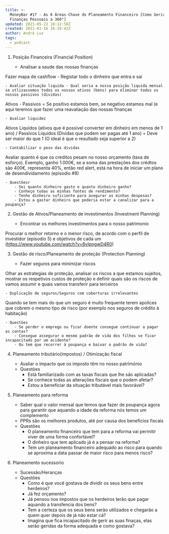```yaml
---
title: >-
  MoneyBar #17 - As 6 Áreas-Chave do Planeamento Financeiro [Como Gerir as
  Finanças Pessoais a 360°]
updated: 2021-05-22 18:12:58Z
created: 2021-01-16 16:29:42Z
author: André Luz
tags:
  - podcast
---
```


1. Posição Financeira (Financial Position)

    - Analisar a saude das nossas finanças

Fazer mapa de cashflow - Registar todo o dinheiro que entra e sai

    - Avaliar situação liquida - Qual seria a nossa posição liquida mensal se utlizassemos todos os nossos ativos (bens) para eliminar todos os nossos passivos (dividas)

Ativos - Passivos = Se positivo estamos bem, se negativo estamos mal (e aqui teremos que fazer uma reavaliação das nossas finanças

    - Avaliar liquidez

Ativos Liquidos (ativos que é possível converter em dinheiro em menos de 1 ano) / Passivos Liquidos (Dividas que podem ser pagas até 1 ano) = Deve ser maior do que 1 (O ideal é que o resultado seja superior a 2)

    - Contabilizar o peso das dividas

Avaliar quanto é que os creditos pesam no nosso orçamento (taxa de esforço). Exemplo, ganho 1.000€, se a soma das prestações dos crédtos são 400€, representa 40%, então red alert, está na hora de iniciar um plano de desendividamento (episodio #8)

    - Questõesr
        - Sei quanto dinheiro gasto e quanto dinheiro ganho?
        - Conheço todas as minhas fontes de rendimento?
        - Tenho dinheiro suficiente para asegurar as minhas despesas?
        - Estou a gastar dinheiro que poderia estar a canalizar para a poupança?

2. Gestão de Ativos/Planeamento de investimentos (Investment Planning)

    - Encontrar os melhores investimentos para o nosso patrimonio

Procurar o melhor retorno e o menor risco, de acordo com o perfil de investidor (episodio 5) e objetivos de cada um (https://www.youtube.com/watch?v=6vIpngwD4R0)

3. Gestão de risco/Planeamento de proteção (Protection Planning)

    - Fazer seguros para minimizar riscos

Olhar as estrategias de proteção, analisar os riscos a que estamos sujeitos, mostrar os respetivos custos de proteção e definir quais são os riscos de vamos assumir e quais vamos transferir para terceiros

    - Duplicação de seguros/Seguros com coberturas irrelevantes

Quando se tem mais do que um seguro é muito frequente terem apolices que cobrem o mesmo tipo de risco (por exemplo nos seguros de crédito à habitação)

    - Questões
        - Se perder o emprego ou ficar doente consegue continuar a pagar as contas?
        - Consegue assegurar o mesmo padrão de vida dos filhos se ficar incapacitado por um acidente?
        - Ou tem que recorrer à poupança e baixar o padrão de vida?

4. Planeamento tributário(impostos) / Otimização fiscal

    - Avaliar o impacto que os imposto têm no nosso património
    - Questões
        - Está familiarizado com as taxas fiscais que lhe são aplicadas?
        - Se conhece todas as alterações fiscais que o podem afetar?
        - Estou a beneficiar da situação tributável mais favorável?

5. Planeamento para reforma

    - Saber qual o valor mensal que temos que fazer de poupança agora para garantir que aquando a idade da reforma nós temos um complemento
    - PPRs são os melhores produtos, até por causa dos beneficios fiscais
    - Questões
        - O planeamento financeiro que tem para a reforma vai permitir viver de uma forma confortável?
        - O dinheiro que tem aplicado já é a pensar na reforma?
        - Tem um planeamento financeiro adequado ao risco para quando se aproxima a data passar de maior risco para menos risco?

6. Planeamento sucessorio

    - Sucessão/Heranças
    - Questões
        - Como é que você gostava de dividir os seus bens entre herdeiros?
        - Já fez orçamento?
        - Já pensou nos impostos que os herdeiros terão que pagar aquando a transfencia dos bens?
        - Tem a certeza que os seus bens serão utilizados e chegarão a quem quer depois de já não estar cá?
        - Imagina que fica incapacitado de gerir as suas finaças, elas serão geridas da forma adequada e como gostava?